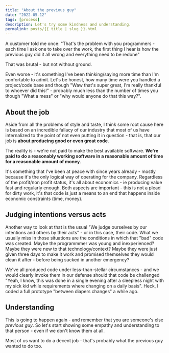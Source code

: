 ```yaml
---
title: "About the previous guy"
date: "2022-05-12"
tags: [process]
description: Let's try some kindness and understanding.
permalink: posts/{{ title | slug }}.html
---
```


A customer told me once: "That's the problem with you programmers - each time I ask one to take over the work, the first thing I hear is how the previous guy did it all wrong and everything need to be redone"

That was brutal - but not without ground.

Even worse - it's something I've been thinking/saying more time than I'm confortable to admit. Let's be honest, how many time were you handled a project/code base and though "Waw that's super great, I'm really thankful to whoever did this!" - probably much less than the number of times you though "What a mess" or "why would anyone do that this way?".

## About the job

Aside from all the problems of style and taste, I think some root cause here is based on an incredible fallacy of our industry that most of us have internalized to the point of not even putting it in question - that is, that our job is **about producing good or even great code**.

The reality is - we're not paid to make the best available software. **We're paid to do a reasonably working software in a reasonable amount of time for a reasonable amount of money**.

It's something that I've been at peace with since years already - mostly because it's the only logical way of operating for the company. Regardless of the profit/non profit status, it's all about economics - ie producing value fast and regularly enough. Both aspects are important - this is not a plead for dirty work, it's that code is just a means to an end that happens inside economic constraints (time, money).

## Judging intentions versus acts

Another way to look at that is the usual "We judge ourselves by our intentions and others by their acts" - or in this case, their code. What we usually miss in those situations are the conditions in which that "bad" code was created. Maybe the programmmer was young and inexperienced? Maybe they were new to that technology/context? Maybe they were just given three days to make it work and promised themselves they would clean it after - before being sucked in another emergency?

We've all produced code under less-than-stellar circumstances - and we would clearly invoke them in our defense should that code be challenged "Yeah, I know, this was done in a single evening after a sleepless night with my sick kid while requirements where changing on a daily basis". Heck, I coded a full prototype "between diapers changes" a while ago.

## Understanding

This is going to happen again - and remember that you are someone's else *previous guy*. So let's start showing some empathy and understanding to that person - even if we don't know them at all. 

Most of us want to do a decent job - that's probably what the previous guy wanted to do too.

